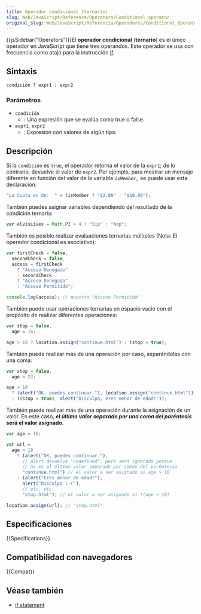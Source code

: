 ```yaml
---
title: Operador condicional (ternario)
slug: Web/JavaScript/Reference/Operators/Conditional_operator
original_slug: Web/JavaScript/Referencia/Operadores/Conditional_Operator
---
```


{{jsSidebar("Operators")}}El **operador condicional** (**ternario**) es el único operador en JavaScript que tiene tres operandos. Este operador se usa con frecuencia como atajo para la instrucción [if](/es/docs/Web/JavaScript/Referencia/Sentencias/if...else).

## Sintaxis

```
condición ? expr1 : expr2
```

### Parámetros

- `condición`
  - : Una expresión que se evalúa como true o false.
- `expr1`, `expr2`
  - : Expresión con valores de algún tipo.

## Descripción

Si la `condición` es `true`, el operador retorna el valor de la `expr1`; de lo contrario, devuelve el valor de `expr2`. Por ejemplo, para mostrar un mensaje diferente en función del valor de la variable _`isMember,`_ se puede usar esta declaración:

```js
"La Cuota es de:  " + (isMember ? "$2.00" : "$10.00");
```

También puedes asignar variables dependiendo del resultado de la condición ternaria:

```js
var elvisLives = Math.PI > 4 ? "Sip" : "Nop";
```

También es posible realizar evaluaciones ternarias múltiples (Nota: El operador condicional es asociativo):

```js
var firstCheck = false,
  secondCheck = false,
  access = firstCheck
    ? "Acceso Denegado"
    : secondCheck
    ? "Acceso Denegado"
    : "Acceso Permitido";

console.log(access); // muestra "Acceso Permitido"
```

También puede usar operaciones ternarias en espacio vacío con el propósito de realizar diferentes operaciones:

```js
var stop = false,
  age = 16;

age > 18 ? location.assign("continue.html") : (stop = true);
```

También puede realizar más de una operación por caso, separándolas con una coma:

```js
var stop = false,
  age = 23;

age > 18
  ? (alert("OK, puedes continuar."), location.assign("continue.html"))
  : ((stop = true), alert("Disculpa, eres menor de edad!"));
```

También puede realizar más de una operación durante la asignación de un valor. En este caso, **_el último valor separado por una coma del paréntesis_ será el valor asignado**.

```js
var age = 16;

var url =
  age > 18
    ? (alert("OK, puedes continuar."),
      // alert devuelve "undefined", pero será ignorado porque
      // no es el último valor separado por comas del paréntesis
      "continue.html") // el valor a ser asignado si age > 18
    : (alert("Eres menor de edad!"),
      alert("Disculpa :-("),
      // etc. etc.
      "stop.html"); // el valor a ser asignado si !(age > 18)

location.assign(url); // "stop.html"
```

## Especificaciones

{{Specifications}}

## Compatibilidad con navegadores

{{Compat}}

## Véase también

- [if statement](/es/docs/Web/JavaScript/Reference/Statements/if...else)
